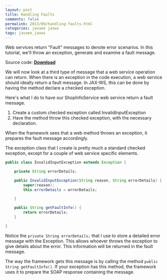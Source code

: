 ```yaml
---           
layout: post
title: Handling Faults
comments: false
permalink: 2013/09/handling-faults.html
categories: javaee jaxws
tags: javaee_jaxws
---
```


Web services return "Fault" messages to denote error scenarios. In this tutorial, we'll throw an exception, generate and examine a fault message. 

Source code: <a href="https://github.com/koushikkothagal/Testmart/archive/307adc8daa0a5163c8358f418dfa489af9eb0dc2.zip"> <b>Download</b> </a>

We will now look at a third type of message that a web service operation can return. When there is an exception in the code execution, a web service should ideally return a fault message. In JAX-WS, this can be done by having the method declare a checked exception. 

Here's what I do to have our ShopInfoService web service return a fault message. 

1. Create a custom checked exception called InvalidInputException
2. Have the method throw this checked exception, with the necessary declaration.

When the framework sees that a web method throws an exception, it prepares the fault message accordingly.

The exception class that I create is pretty much a standard checked exception, except for a couple of web service specific elements.

```java
public class InvalidInputException extends Exception {

    private String errorDetails;

    public InvalidInputException(String reason, String errorDetails) {
        super(reason);
        this.errorDetails = errorDetails;

    }

    public String getFaultInfo() {
        return errorDetails;
    }

}
```

Notice the `private String errorDetails;` that I use to store a detailed error message with the Exception. This allows whoever throws the exception to give details about the error. This information will be returned in the fault message.

The way the framework gets this message is by calling the method `public String getFaultInfo()`. If your exception has this method, the framework uses it to prepare the SOAP response containing the message.
